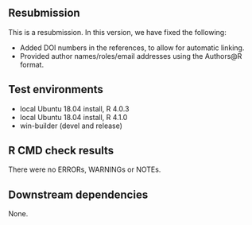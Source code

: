 
## Resubmission
This is a resubmission. In this version, we have fixed the following:

- Added DOI numbers in the references, to allow for automatic linking.
- Provided author names/roles/email addresses using the Authors@R format.

## Test environments
* local Ubuntu 18.04 install, R 4.0.3
* local Ubuntu 18.04 install, R 4.1.0
* win-builder (devel and release)

## R CMD check results
There were no ERRORs, WARNINGs or NOTEs.

## Downstream dependencies
None.
